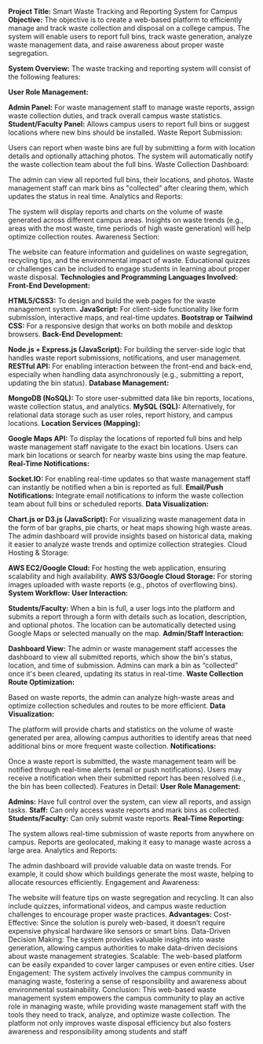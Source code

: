 **Project Title:** Smart Waste Tracking and Reporting System for Campus
**Objective:**
The objective is to create a web-based platform to efficiently manage and track waste collection and disposal on a college campus. The system will enable users to report full bins, track waste generation, analyze waste management data, and raise awareness about proper waste segregation.

**System Overview:**
The waste tracking and reporting system will consist of the following features:

**User Role Management:**

**Admin Panel:** For waste management staff to manage waste reports, assign waste collection duties, and track overall campus waste statistics.
**Student/Faculty Panel:** Allows campus users to report full bins or suggest locations where new bins should be installed.
Waste Report Submission:

Users can report when waste bins are full by submitting a form with location details and optionally attaching photos.
The system will automatically notify the waste collection team about the full bins.
Waste Collection Dashboard:

The admin can view all reported full bins, their locations, and photos.
Waste management staff can mark bins as "collected" after clearing them, which updates the status in real time.
Analytics and Reports:

The system will display reports and charts on the volume of waste generated across different campus areas.
Insights on waste trends (e.g., areas with the most waste, time periods of high waste generation) will help optimize collection routes.
Awareness Section:

The website can feature information and guidelines on waste segregation, recycling tips, and the environmental impact of waste.
Educational quizzes or challenges can be included to engage students in learning about proper waste disposal.
**Technologies and Programming Languages Involved:**
**Front-End Development:**

**HTML5/CSS3:** To design and build the web pages for the waste management system.
**JavaScript:** For client-side functionality like form submission, interactive maps, and real-time updates.
**Bootstrap or Tailwind CSS:** For a responsive design that works on both mobile and desktop browsers.
**Back-End Development:**

**Node.js + Express.js (JavaScript):** For building the server-side logic that handles waste report submissions, notifications, and user management.
**RESTful API:** For enabling interaction between the front-end and back-end, especially when handling data asynchronously (e.g., submitting a report, updating the bin status).
**Database Management:**

**MongoDB (NoSQL):** To store user-submitted data like bin reports, locations, waste collection status, and analytics.
**MySQL (SQL):** Alternatively, for relational data storage such as user roles, report history, and campus locations.
**Location Services (Mapping):**

**Google Maps API:** To display the locations of reported full bins and help waste management staff navigate to the exact bin locations.
Users can mark bin locations or search for nearby waste bins using the map feature.
**Real-Time Notifications:**

**Socket.IO:** For enabling real-time updates so that waste management staff can instantly be notified when a bin is reported as full.
**Email/Push Notifications:** Integrate email notifications to inform the waste collection team about full bins or scheduled reports.
**Data Visualization:**

**Chart.js or D3.js (JavaScript):** For visualizing waste management data in the form of bar graphs, pie charts, or heat maps showing high waste areas.
The admin dashboard will provide insights based on historical data, making it easier to analyze waste trends and optimize collection strategies.
Cloud Hosting & Storage:

**AWS EC2/Google Cloud:** For hosting the web application, ensuring scalability and high availability.
**AWS S3/Google Cloud Storage:** For storing images uploaded with waste reports (e.g., photos of overflowing bins).
**System Workflow:**
**User Interaction:**

**Students/Faculty:** When a bin is full, a user logs into the platform and submits a report through a form with details such as location, description, and optional photos.
The location can be automatically detected using Google Maps or selected manually on the map.
**Admin/Staff Interaction:**

**Dashboard View:** The admin or waste management staff accesses the dashboard to view all submitted reports, which show the bin's status, location, and time of submission.
Admins can mark a bin as “collected” once it's been cleared, updating its status in real-time.
**Waste Collection Route Optimization:**

Based on waste reports, the admin can analyze high-waste areas and optimize collection schedules and routes to be more efficient.
**Data Visualization:**

The platform will provide charts and statistics on the volume of waste generated per area, allowing campus authorities to identify areas that need additional bins or more frequent waste collection.
**Notifications:**

Once a waste report is submitted, the waste management team will be notified through real-time alerts (email or push notifications).
Users may receive a notification when their submitted report has been resolved (i.e., the bin has been collected).
Features in Detail:
**User Role Management:**

**Admins:** Have full control over the system, can view all reports, and assign tasks.
**Staff:** Can only access waste reports and mark bins as collected.
**Students/Faculty:** Can only submit waste reports.
**Real-Time Reporting:**

The system allows real-time submission of waste reports from anywhere on campus. Reports are geolocated, making it easy to manage waste across a large area.
Analytics and Reports:

The admin dashboard will provide valuable data on waste trends. For example, it could show which buildings generate the most waste, helping to allocate resources efficiently.
Engagement and Awareness:

The website will feature tips on waste segregation and recycling. It can also include quizzes, informational videos, and campus waste reduction challenges to encourage proper waste practices.
**Advantages:**
Cost-Effective: Since the solution is purely web-based, it doesn’t require expensive physical hardware like sensors or smart bins.
Data-Driven Decision Making: The system provides valuable insights into waste generation, allowing campus authorities to make data-driven decisions about waste management strategies.
Scalable: The web-based platform can be easily expanded to cover larger campuses or even entire cities.
User Engagement: The system actively involves the campus community in managing waste, fostering a sense of responsibility and awareness about environmental sustainability.
Conclusion:
This web-based waste management system empowers the campus community to play an active role in managing waste, while providing waste management staff with the tools they need to track, analyze, and optimize waste collection. The platform not only improves waste disposal efficiency but also fosters awareness and responsibility among students and staff

